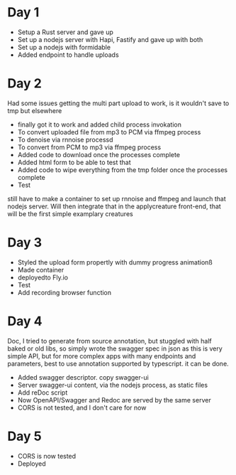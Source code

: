 # Day 1

- Setup a Rust server and gave up
- Set up a nodejs server with Hapi, Fastify and gave up with both
- Set up a nodejs with formidable
- Added endpoint to handle uploads


# Day 2

Had some issues getting the multi part upload to work, is it wouldn't save to tmp but elsewhere
- finally got it to work and added child process invokation
- To convert uploaded file from mp3 to PCM via ffmpeg process
- To denoise via rnnoise processd
- To convert from PCM to mp3 via ffmpeg process
- Added code to download once the processes complete
- Added html form to be able to test that
- Added code to wipe everything from the tmp folder once the processes complete
- Test

still have to make a container to set up rnnoise and ffmpeg and launch that nodejs server.
Will then integrate that in the applycreature front-end, that will be the first simple examplary creatures


# Day 3

- Styled the upload form propertly with dummy progress animationß
- Made container
- deployedto Fly.io
- Test
- Add recording browser function

# Day 4

Doc, I tried to generate from source annotation, but stuggled with half baked or old libs, so simply wrote the swagger spec in json as
this is very simple API, but for more complex apps with many endpoints and parameters, best to use annotation supported by typescript. 
it can be done.

- Added swagger descriptor. copy swagger-ui 
- Server swagger-ui content, via the nodejs process, as static files
- Add reDoc script
- Now OpenAPI/Swagger and Redoc are served by the same server
- CORS is not tested, and I don't care for now


# Day 5

- CORS is now tested
- Deployed